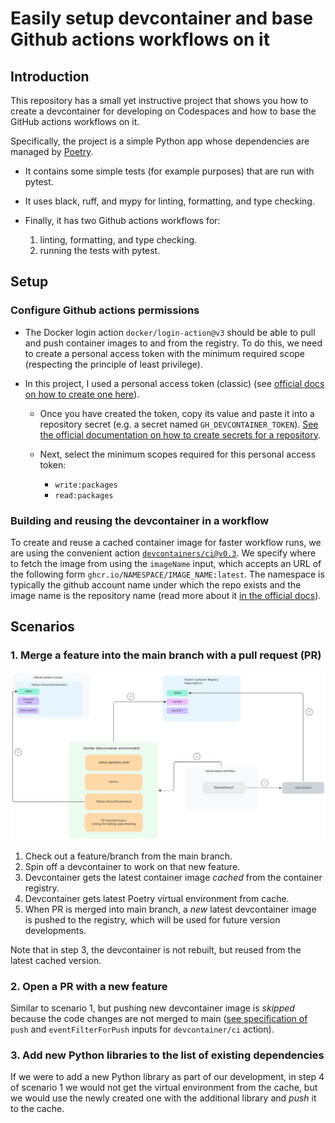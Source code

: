 # Easily setup devcontainer and base Github actions workflows on it


## Introduction

This repository has a small yet instructive project that shows you how to create a devcontainer for developing on Codespaces and how to base the GitHub actions workflows on it.

Specifically, the project is a simple Python app whose dependencies are managed by [Poetry](https://python-poetry.org/).

* It contains some simple tests (for example purposes) that are run with pytest.
* It uses black, ruff, and mypy for linting, formatting, and type checking.
* Finally, it has two Github actions workflows for:

    1. linting, formatting, and type checking.
    2. running the tests with pytest.

## Setup

### Configure Github actions permissions

* The Docker login action `docker/login-action@v3` should be able to pull and push container images to and from the registry. To do this, we need to create a personal access token with the minimum required scope (respecting the principle of least privilege).
* In this project, I used a personal access token (classic) (see [official docs on how to create one here](https://docs.github.com/en/authentication/keeping-your-account-and-data-secure/managing-your-personal-access-tokens#creating-a-personal-access-token-classic)).

  * Once you have created the token, copy its value and paste it into a repository secret (e.g. a secret named `GH_DEVCONTAINER_TOKEN`). [See the official documentation on how to create secrets for a repository](https://docs.github.com/en/actions/security-for-github-actions/security-guides/using-secrets-in-github-actions#creating-secrets-for-a-repository).

  * Next, select the minimum scopes required for this personal access token:

    * `write:packages`
    * `read:packages`

### Building and reusing the devcontainer in a workflow

To create and reuse a cached container image for faster workflow runs, we are using the convenient action [`devcontainers/ci@v0.3`](https://github.com/devcontainers/ci). We specify where to fetch the image from using the `imageName` input, which accepts an URL of the following form ``ghcr.io/NAMESPACE/IMAGE_NAME:latest``. The namespace is typically the github account name under which the repo exists and the image name is the repository name (read more about it [in the official docs](https://docs.github.com/en/packages/working-with-a-github-packages-registry/working-with-the-container-registry#pushing-container-images)).

## Scenarios

### 1. Merge a feature into the main branch with a pull request (PR)

![Flowchart showing the process of merging a feature into the main branch with a pull request](./figures/fig1_devcontainer-ghactions-poetry.svg)

1. Check out a feature/branch from the main branch.
2. Spin off a devcontainer to work on that new feature.
3. Devcontainer gets the latest container image _cached_ from the container registry.
4. Devcontainer gets latest Poetry virtual environment from cache.
5. When PR is merged into main branch, a _new_ latest devcontainer image is pushed to the registry, which will be used for future version developments.

Note that in step 3, the devcontainer is not rebuilt, but reused from the latest cached version.

### 2. Open a PR with a new feature

Similar to scenario 1, but pushing new devcontainer image is _skipped_ because the code changes are not merged to main ([see specification of](https://github.com/devcontainers/ci/blob/main/docs/github-action.md#inputs) `push` and `eventFilterForPush` inputs for `devcontainer/ci` action).

### 3. Add new Python libraries to the list of existing dependencies

If we were to add a new Python library as part of our development, in step 4 of scenario 1 we would not get the virtual environment from the cache, but we would use the newly created one with the additional library and _push_ it to the cache.